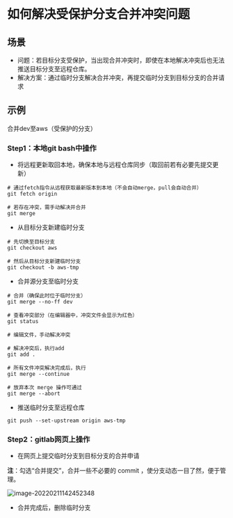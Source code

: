 # 如何解决受保护分支合并冲突问题

## 场景

- 问题：若目标分支受保护，当出现合并冲突时，即使在本地解决冲突后也无法推送目标分支至远程仓库。
- 解决方案：通过临时分支解决合并冲突，再提交临时分支到目标分支的合并请求

## 示例

合并dev至aws（受保护的分支）

### Step1：本地git bash中操作

- 将远程更新取回本地，确保本地与远程仓库同步（取回前若有必要先提交更新）

```shell
# 通过fetch指令从远程获取最新版本到本地（不会自动merge，pull会自动合并）
git fetch origin

# 若存在冲突，需手动解决并合并
git merge
```

- 从目标分支新建临时分支

```shell
# 先切换至目标分支
git checkout aws

# 然后从目标分支新建临时分支
git checkout -b aws-tmp
```

- 合并源分支至临时分支

```shell
# 合并（确保此时位于临时分支）
git merge --no-ff dev

# 查看冲突部分（在编辑器中，冲突文件会显示为红色）
git status

# 编辑文件，手动解决冲突

# 解决冲突后，执行add
git add . 

# 所有文件冲突解决完成后，执行
git merge --continue

# 放弃本次 merge 操作可通过
git merge --abort
```

- 推送临时分支至远程仓库

```shell
git push --set-upstream origin aws-tmp
```

### Step2：gitlab网页上操作

- 在网页上提交临时分支到目标分支的合并申请

**注**：勾选“合并提交”，合并一些不必要的 commit ，使分支动态一目了然，便于管理。

![image-20220211142452348](https://lc-tc.oss-cn-shenzhen.aliyuncs.com/lc-images/20220211142452.png)

- 合并完成后，删除临时分支
